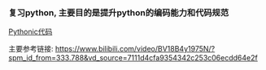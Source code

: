 
### 复习python, 主要目的是提升python的编码能力和代码规范


[Pythonic代码](pythonic.py)




























主要参考链接: 
https://www.bilibili.com/video/BV18B4y1975N/?spm_id_from=333.788&vd_source=7111d4cfa9354342c253c06ecdd64e2f

